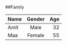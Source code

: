 ##Family

| Name | Gender | Age |
| ---- | :----: | --: |
| Amit |  Male  |  32 |
| Maa  | Female |  55 |
